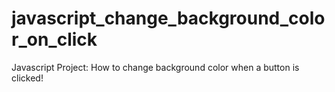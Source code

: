 # javascript_change_background_color_on_click
Javascript Project: How to change background color when a button is clicked! 
